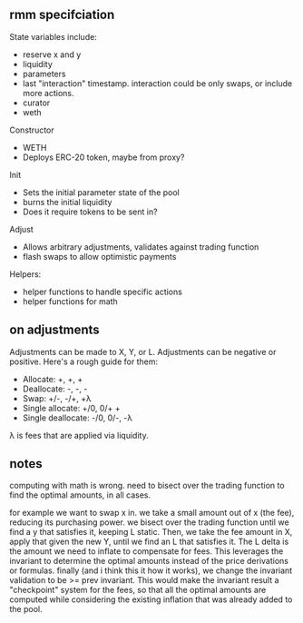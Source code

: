 ## rmm specifciation

State variables include:
- reserve x and y
- liquidity
- parameters
- last "interaction" timestamp. interaction could be only swaps, or include more actions.
- curator
- weth

Constructor
- WETH
- Deploys ERC-20 token, maybe from proxy?

Init
- Sets the initial parameter state of the pool
- burns the initial liquidity
- Does it require tokens to be sent in?

Adjust
- Allows arbitrary adjustments, validates against trading function
- flash swaps to allow optimistic payments

Helpers:
- helper functions to handle specific actions
- helper functions for math


## on adjustments

Adjustments can be made to X, Y, or L. Adjustments can be negative or positive. Here's a rough guide for them:

- Allocate: +, +, +
- Deallocate: -, -, -
- Swap: +/-, -/+, +λ
- Single allocate: +/0, 0/+ +
- Single deallocate: -/0, 0/-, -λ

λ is fees that are applied via liquidity.


## notes

computing with math is wrong. need to bisect over the trading function to find the optimal amounts, in all cases.

for example we want to swap x in. we take a small amount out of x (the fee), reducing its purchasing power. we bisect over the trading function until we find a y that satisfies it, keeping L static. Then, we take the fee amount in X, apply that given the new Y, until we find an L that satisfies it. The L delta is the amount we need to inflate to compensate for fees. This leverages the invariant to determine the optimal amounts instead of the price derivations or formulas. finally (and i think this it how it works), we change the invariant validation to be >= prev invariant. This would make the invariant result a "checkpoint" system for the fees, so that all the optimal amounts are computed while considering the existing inflation that was already added to the pool.